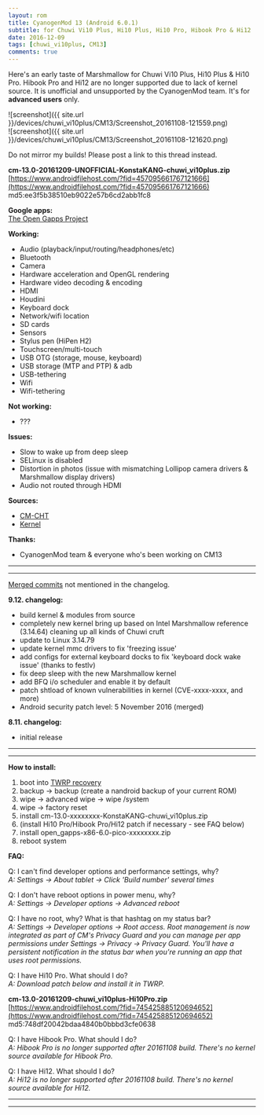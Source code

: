 ```yaml
---
layout: rom
title: CyanogenMod 13 (Android 6.0.1)
subtitle: for Chuwi Vi10 Plus, Hi10 Plus, Hi10 Pro, Hibook Pro & Hi12
date: 2016-12-09
tags: [chuwi_vi10plus, CM13]
comments: true
---
```


Here's an early taste of Marshmallow for Chuwi Vi10 Plus, Hi10 Plus & Hi10 Pro. Hibook Pro and Hi12 are no longer supported due to lack of kernel source. It is unofficial and unsupported by the CyanogenMod team. It's for **advanced users** only.

![screenshot]({{ site.url }}/devices/chuwi_vi10plus/CM13/Screenshot_20161108-121559.png)  
![screenshot]({{ site.url }}/devices/chuwi_vi10plus/CM13/Screenshot_20161108-121620.png)

Do not mirror my builds! Please post a link to this thread instead.

**cm-13.0-20161209-UNOFFICIAL-KonstaKANG-chuwi_vi10plus.zip**  
[https://www.androidfilehost.com/?fid=457095661767121666](https://www.androidfilehost.com/?fid=457095661767121666)  
md5:ee3f5b38510eb9022e57b6cd2abb1fc8

**Google apps:**  
[The Open Gapps Project](http://opengapps.org/?arch=x86&api=6.0&variant=pico)

**Working:**

- Audio (playback/input/routing/headphones/etc)
- Bluetooth
- Camera
- Hardware acceleration and OpenGL rendering
- Hardware video decoding & encoding
- HDMI
- Houdini
- Keyboard dock
- Network/wifi location
- SD cards
- Sensors
- Stylus pen (HiPen H2)
- Touchscreen/multi-touch
- USB OTG (storage, mouse, keyboard)
- USB storage (MTP and PTP) & adb
- USB-tethering
- Wifi
- Wifi-tethering

**Not working:**

- ???

**Issues:**

- Slow to wake up from deep sleep
- SELinux is disabled
- Distortion in photos (issue with mismatching Lollipop camera drivers & Marshmallow display drivers)
- Audio not routed through HDMI

**Sources:**

- [CM-CHT](https://github.com/CM-CHT)
- [Kernel](https://github.com/CM-CHT/android_kernel_intel_cherrytrail/tree/cm-13.0)

**Thanks:**

- CyanogenMod team & everyone who's been working on CM13

----
----

[Merged commits](https://review.cyanogenmod.org/#/q/status:merged++branch:cm-13.0+-project:%255E.*device.*+-project:%255E.*kernel.*,n,z) not mentioned in the changelog.

**9.12. changelog:**

- build kernel & modules from source
- completely new kernel bring up based on Intel Marshmallow reference (3.14.64) cleaning up all kinds of Chuwi cruft
- update to Linux 3.14.79
- update kernel mmc drivers to fix 'freezing issue'
- add configs for external keyboard docks to fix 'keyboard dock wake issue' (thanks to festlv)
- fix deep sleep with the new Marshmallow kernel
- add BFQ i/o scheduler and enable it by default
- patch shtload of known vulnerabilities in kernel (CVE-xxxx-xxxx, and more)
- Android security patch level: 5 November 2016 (merged)

**8.11. changelog:**

- initial release

----
----

**How to install:**

1. boot into [TWRP recovery](/devices/chuwi_vi10plus/TWRP)
2. backup -> backup (create a nandroid backup of your current ROM)
3. wipe -> advanced wipe -> wipe /system
4. wipe -> factory reset
5. install cm-13.0-xxxxxxxx-KonstaKANG-chuwi_vi10plus.zip
6. (install Hi10 Pro/Hibook Pro/Hi12 patch if necessary - see FAQ below)
7. install open_gapps-x86-6.0-pico-xxxxxxxx.zip
8. reboot system


**FAQ:**

Q: I can't find developer options and performance settings, why?  
*A: Settings -> About tablet -> Click 'Build number' several times*

Q: I don't have reboot options in power menu, why?  
*A: Settings -> Developer options -> Advanced reboot*

Q: I have no root, why? What is that hashtag on my status bar?  
*A: Settings -> Developer options -> Root access. Root management is now integrated as part of CM's Privacy Guard and you can manage per app permissions under Settings -> Privacy -> Privacy Guard. You'll have a persistent notification in the status bar when you're running an app that uses root permissions.*

Q: I have Hi10 Pro. What should I do?  
*A: Download patch below and install it in TWRP.*

**cm-13.0-20161209-chuwi_vi10plus-Hi10Pro.zip**  
[https://www.androidfilehost.com/?fid=745425885120694652](https://www.androidfilehost.com/?fid=745425885120694652)  
md5:748df20042bdaa4840b0bbbd3cfe0638

Q: I have Hibook Pro. What should I do?  
*A: Hibook Pro is no longer supported after 20161108 build. There's no kernel source available for Hibook Pro.*

Q: I have Hi12. What should I do?  
*A: Hi12 is no longer supported after 20161108 build. There's no kernel source available for Hi12.*

----
----
